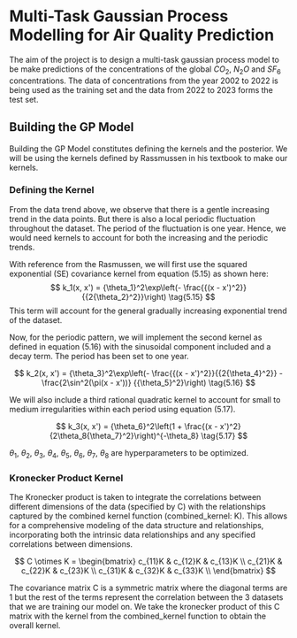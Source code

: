 # Multi-Task Gaussian Process Modelling for Air Quality Prediction
The aim of the project is to design a multi-task gaussian process model to be make predictions of the concentrations of the global $CO_{2}$, $N_{2}O$ and $SF_{6}$ concentrations. The data of concentrations from the year 2002 to 2022 is being used as the training set and the data from 2022 to 2023 forms the test set. 

## Building the GP Model
Building the GP Model constitutes defining the kernels and the posterior. We will be using the kernels defined by Rassmussen in his textbook to make our kernels.
### Defining the Kernel
From the data trend above, we observe that there is a gentle increasing trend in the data points. But there is also a local periodic fluctuation throughout the dataset. The period of the fluctuation is one year. Hence, we would need kernels to account for both the increasing and the periodic trends.

With reference from the Rasmussen, we will first use the squared exponential (SE) covariance kernel from equation (5.15) as shown here:
$$
k_1(x, x') = {\theta_1}^2\exp\left(- \frac{{(x - x')^2}}{{2{\theta_2}^2}}\right) \tag{5.15}
$$
This term will account for the general gradually increasing exponential trend of the dataset.

Now, for the periodic pattern, we will implement the second kernel as defined in equation (5.16) with the sinusoidal component included and a decay term. The period has been set to one year.

$$
k_2(x, x') = {\theta_3}^2\exp\left(- \frac{{(x - x')^2}}{{2{\theta_4}^2}} - \frac{2\sin^2(\pi(x - x'))} {{\theta_5}^2}\right) \tag{5.16}
$$

We will also include a third rational quadratic kernel to account for small to medium irregularities within each period using equation (5.17).

$$
k_3(x, x') = {\theta_6}^2\left(1 + \frac{(x - x')^2}{2\theta_8{\theta_7}^2}\right)^{-\theta_8} \tag{5.17}
$$

$\theta_1$, $\theta_2$, $\theta_3$, $\theta_4$, $\theta_5$, $\theta_6$, $\theta_7$, $\theta_8$ are hyperparameters to be optimized.
### Kronecker Product Kernel
The Kronecker product is taken to integrate the correlations between different dimensions of the data (specified by C) with the relationships captured by the combined kernel function (combined_kernel: K). This allows for a comprehensive modeling of the data structure and relationships, incorporating both the intrinsic data relationships and any specified correlations between dimensions.

$$
C \otimes K = 
\begin{bmatrix}
c_{11}K & c_{12}K & c_{13}K \\
c_{21}K & c_{22}K & c_{23}K \\
c_{31}K & c_{32}K & c_{33}K \\
\end{bmatrix}
$$

The covariance matrix C is a symmetric matrix where the diagonal terms are 1 but the rest of the terms represent the correlation between the 3 datasets that we are training our model on. We take the kronecker product of this C matrix with the kernel from the combined_kernel function to obtain the overall kernel. 
